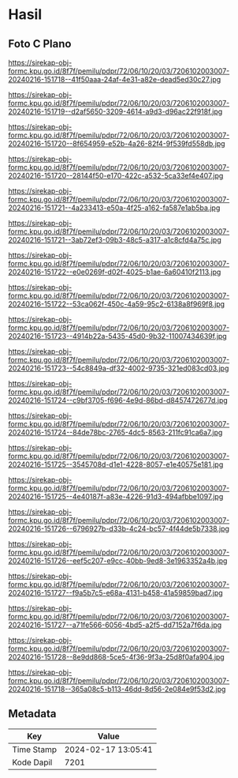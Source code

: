 # Hasil

## Foto C Plano

https://sirekap-obj-formc.kpu.go.id/8f7f/pemilu/pdpr/72/06/10/20/03/7206102003007-20240216-151718--41f50aaa-24af-4e31-a82e-dead5ed30c27.jpg

https://sirekap-obj-formc.kpu.go.id/8f7f/pemilu/pdpr/72/06/10/20/03/7206102003007-20240216-151719--d2af5650-3209-4614-a9d3-d96ac22f918f.jpg

https://sirekap-obj-formc.kpu.go.id/8f7f/pemilu/pdpr/72/06/10/20/03/7206102003007-20240216-151720--8f654959-e52b-4a26-82f4-9f539fd558db.jpg

https://sirekap-obj-formc.kpu.go.id/8f7f/pemilu/pdpr/72/06/10/20/03/7206102003007-20240216-151720--28144f50-e170-422c-a532-5ca33ef4e407.jpg

https://sirekap-obj-formc.kpu.go.id/8f7f/pemilu/pdpr/72/06/10/20/03/7206102003007-20240216-151721--4a233413-e50a-4f25-a162-fa587e1ab5ba.jpg

https://sirekap-obj-formc.kpu.go.id/8f7f/pemilu/pdpr/72/06/10/20/03/7206102003007-20240216-151721--3ab72ef3-09b3-48c5-a317-a1c8cfd4a75c.jpg

https://sirekap-obj-formc.kpu.go.id/8f7f/pemilu/pdpr/72/06/10/20/03/7206102003007-20240216-151722--e0e0269f-d02f-4025-b1ae-6a60410f2113.jpg

https://sirekap-obj-formc.kpu.go.id/8f7f/pemilu/pdpr/72/06/10/20/03/7206102003007-20240216-151722--53ca062f-450c-4a59-95c2-6138a8f969f8.jpg

https://sirekap-obj-formc.kpu.go.id/8f7f/pemilu/pdpr/72/06/10/20/03/7206102003007-20240216-151723--4914b22a-5435-45d0-9b32-11007434639f.jpg

https://sirekap-obj-formc.kpu.go.id/8f7f/pemilu/pdpr/72/06/10/20/03/7206102003007-20240216-151723--54c8849a-df32-4002-9735-321ed083cd03.jpg

https://sirekap-obj-formc.kpu.go.id/8f7f/pemilu/pdpr/72/06/10/20/03/7206102003007-20240216-151724--c9bf3705-f696-4e9d-86bd-d8457472677d.jpg

https://sirekap-obj-formc.kpu.go.id/8f7f/pemilu/pdpr/72/06/10/20/03/7206102003007-20240216-151724--84de78bc-2765-4dc5-8563-211fc91ca6a7.jpg

https://sirekap-obj-formc.kpu.go.id/8f7f/pemilu/pdpr/72/06/10/20/03/7206102003007-20240216-151725--3545708d-d1e1-4228-8057-e1e40575e181.jpg

https://sirekap-obj-formc.kpu.go.id/8f7f/pemilu/pdpr/72/06/10/20/03/7206102003007-20240216-151725--4e40187f-a83e-4226-91d3-494afbbe1097.jpg

https://sirekap-obj-formc.kpu.go.id/8f7f/pemilu/pdpr/72/06/10/20/03/7206102003007-20240216-151726--6796927b-d33b-4c24-bc57-4f44de5b7338.jpg

https://sirekap-obj-formc.kpu.go.id/8f7f/pemilu/pdpr/72/06/10/20/03/7206102003007-20240216-151726--eef5c207-e9cc-40bb-9ed8-3e1963352a4b.jpg

https://sirekap-obj-formc.kpu.go.id/8f7f/pemilu/pdpr/72/06/10/20/03/7206102003007-20240216-151727--f9a5b7c5-e68a-4131-b458-41a59859bad7.jpg

https://sirekap-obj-formc.kpu.go.id/8f7f/pemilu/pdpr/72/06/10/20/03/7206102003007-20240216-151727--a71fe566-6056-4bd5-a2f5-dd7152a7f6da.jpg

https://sirekap-obj-formc.kpu.go.id/8f7f/pemilu/pdpr/72/06/10/20/03/7206102003007-20240216-151728--8e9dd868-5ce5-4f36-9f3a-25d8f0afa904.jpg

https://sirekap-obj-formc.kpu.go.id/8f7f/pemilu/pdpr/72/06/10/20/03/7206102003007-20240216-151718--365a08c5-b113-46dd-8d56-2e084e9f53d2.jpg


## Metadata

| Key        | Value               |
| ---------- | ------------------- |
| Time Stamp | 2024-02-17 13:05:41 |
| Kode Dapil | 7201                |



